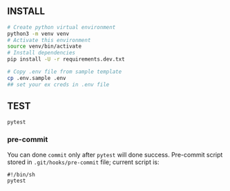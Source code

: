 ## INSTALL
```bash
# Create python virtual environment
python3 -m venv venv
# Activate this environment
source venv/bin/activate
# Install dependencies
pip install -U -r requirements.dev.txt

# Copy .env file from sample template
cp .env.sample .env
## set your ex creds in .env file
```

## TEST
```bash
pytest
```


### pre-commit
You can done `commit` only after `pytest` will done success.
Pre-commit script stored in `.git/hooks/pre-commit` file; current script is:
```shell
#!/bin/sh
pytest
```
